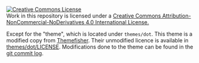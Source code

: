 <p>
    <a rel="license" href="http://creativecommons.org/licenses/by-nc-nd/4.0/">
        <img alt="Creative Commons License" style="border-width:0" src="https://i.creativecommons.org/l/by-nc-nd/4.0/88x31.png" />
    </a></br>
    Work in this repository is licensed under a
    <a rel="license" href="http://creativecommons.org/licenses/by-nc-nd/4.0/">
        Creative Commons Attribution-NonCommercial-NoDerivatives 4.0 International License.
    </a>
</p>

Except for the "theme", which is located under `themes/dot`.
This theme is a modified copy from [Themefisher](https://github.com/themefisher/dot-hugo-documentation-theme).
Their unmodified licence is available in [themes/dot/LICENSE](themes/dot/LICENSE).
Modifications done to the theme can be found in the [git commit log](https://github.com/usrpro/uspro-hugo/commits/master/themes/dot).